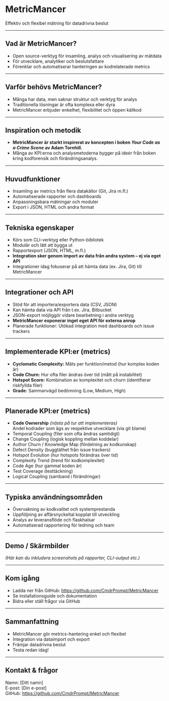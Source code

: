 # MetricMancer  
Effektiv och flexibel mätning för datadrivna beslut

---

## Vad är MetricMancer?
- Open source-verktyg för insamling, analys och visualisering av mätdata
- För utvecklare, analytiker och beslutsfattare
- Förenklar och automatiserar hanteringen av kodrelaterade metrics

---

## Varför behövs MetricMancer?
- Många har data, men saknar struktur och verktyg för analys
- Traditionella lösningar är ofta komplexa eller dyra
- MetricMancer erbjuder enkelhet, flexibilitet och öppen källkod

---

## Inspiration och metodik
- **MetricMancer är starkt inspirerat av koncepten i boken _Your Code as a Crime Scene_ av Adam Tornhill.**
- Många av KPI:erna och analysmetoderna bygger på ideér från boken kring kodforensik och förändringsanalys.

---

## Huvudfunktioner
- Insamling av metrics från flera datakällor (Git, Jira m.fl.)
- Automatiserade rapporter och dashboards
- Anpassningsbara mätningar och moduler
- Export i JSON, HTML och andra format

---

## Tekniska egenskaper
- Körs som CLI-verktyg eller Python-bibliotek
- Modulär och lätt att bygga ut
- Rapportexport (JSON, HTML, m.fl.)
- **Integration sker genom import av data från andra system – ej via eget API**
- Integrationer idag fokuserar på att hämta data (ex. Jira, Git) till MetricMancer

---

## Integrationer och API
- Stöd för att importera/exportera data (CSV, JSON)
- Kan hämta data via API från t.ex. Jira, Bitbucket
- JSON-export möjliggör vidare bearbetning i andra verktyg
- **MetricMancer exponerar inget eget API för externa anrop**
- Planerade funktioner: Utökad integration med dashboards och issue trackers

---

## Implementerade KPI:er (metrics)
- **Cyclomatic Complexity:** Mäts per funktion/metod (hur komplex koden är)
- **Code Churn:** Hur ofta filer ändras över tid (mått på instabilitet)
- **Hotspot Score:** Kombination av komplexitet och churn (identifierar riskfyllda filer)
- **Grade:** Sammanvägd bedömning (Low, Medium, High)

---

## Planerade KPI:er (metrics)
- **Code Ownership** *(nästa på tur att implementeras)*  
  Andel kodrader som ägs av respektive utvecklare (via git blame)
- Temporal Coupling (filer som ofta ändras samtidigt)
- Change Coupling (logisk koppling mellan koddelar)
- Author Churn / Knowledge Map (fördelning av kodkunskap)
- Defect Density (buggtäthet från issue trackers)
- Hotspot Evolution (hur hotspots förändras över tid)
- Complexity Trend (trend för kodkomplexitet)
- Code Age (hur gammal koden är)
- Test Coverage (testtäckning)
- Logical Coupling (samband i förändringar)

---

## Typiska användningsområden
- Övervakning av kodkvalitet och systemprestanda
- Uppföljning av affärsnyckeltal kopplat till utveckling
- Analys av leveransflöde och flaskhalsar
- Automatiserad rapportering för ledning och team

---

## Demo / Skärmbilder
*(Här kan du inkludera screenshots på rapporter, CLI-output etc.)*

---

## Kom igång
- Ladda ner från GitHub: https://github.com/CmdrPrompt/MetricMancer
- Se installationsguide och dokumentation
- Bidra eller ställ frågor via GitHub

---

## Sammanfattning
- MetricMancer gör metrics-hantering enkel och flexibel
- Integration via dataimport och export
- Främjar datadrivna beslut
- Testa redan idag!

---

## Kontakt & frågor
Namn: [Ditt namn]  
E-post: [Din e-post]  
GitHub: https://github.com/CmdrPrompt/MetricMancer
